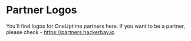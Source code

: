 # Partner Logos

You'll find logos for OneUptime partners here. If you want to be a partner, please check - https://partners.hackerbay.io

